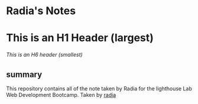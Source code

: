# Radia's Notes
# This is an H1 Header (largest)
###### This is an H6 header (smallest)
## summary
This repository contains all of the note taken by Radia for the lighthouse Lab Web Development Bootcamp.
Taken by [radia](https://github.com/Radia731/lighthouse-web-notes)
